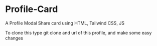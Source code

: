 # Profile-Card
A Profile Modal Share card using HTML, Tailwind CSS, JS



To clone this  type git clone and url of this profile, and make some easy changes 
